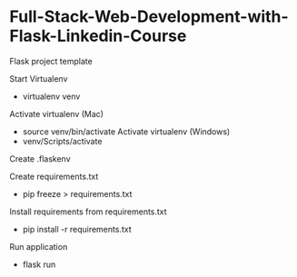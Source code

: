 # Full-Stack-Web-Development-with-Flask-Linkedin-Course

Flask project template

Start Virtualenv
- virtualenv venv

Activate virtualenv (Mac)
- source venv/bin/activate
Activate virtualenv (Windows)
- venv/Scripts/activate

Create .flaskenv

Create requirements.txt
- pip freeze > requirements.txt

Install requirements from requirements.txt
- pip install -r requirements.txt

Run application
- flask run
